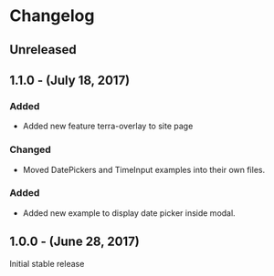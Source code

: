 Changelog
=========

Unreleased
----------

1.1.0 - (July 18, 2017)
------------------
### Added
* Added new feature terra-overlay to site page

### Changed
* Moved DatePickers and TimeInput examples into their own files.

### Added
* Added new example to display date picker inside modal.

1.0.0 - (June 28, 2017)
------------------
Initial stable release
